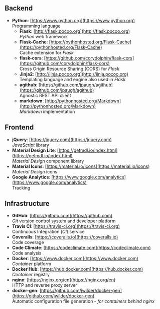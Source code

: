 ## Backend

- **Python**: [https://www.python.org](https://www.python.org)  
  Programming language
    - **Flask**: [http://flask.pocoo.org](http://flask.pocoo.org)  
      *Python* web framework
    - **Flask-Cache**: [https://pythonhosted.org/Flask-Cache](https://pythonhosted.org/Flask-Cache)  
      Cache extension for *Flask*
    - **flask-cors**: [https://github.com/corydolphin/flask-cors](https://github.com/corydolphin/flask-cors)  
      Cross Origin Resource Sharing (CORS) for *Flask*
    - **Jinja2**: [http://jinja.pocoo.org](http://jinja.pocoo.org)  
      Templating language and engine also used in *Flask*
    - **agithub**: [https://github.com/jpaugh/agithub](https://github.com/jpaugh/agithub)  
      Agnostic REST API client
    - **markdown**: [http://pythonhosted.org/Markdown](http://pythonhosted.org/Markdown)  
      *Markdown* implementation

## Frontend

- **jQuery**: [https://jquery.com](https://jquery.com)  
  *JavaScript* library
- **Material Design Lite**: [https://getmdl.io/index.html](https://getmdl.io/index.html)  
  *Material Design* component library
- **Material Icons**: [https://material.io/icons](https://material.io/icons)  
  *Material Design* icons
- **Google Analytics**: [https://www.google.com/analytics](https://www.google.com/analytics)  
  Tracking

## Infrastructure

- **GitHub**: [https://github.com](https://github.com)  
  *Git* version control system and developer platform
- **Travis CI**: [https://travis-ci.org](https://travis-ci.org)  
  Continuous Integration (*CI*) service
- **Coveralls**: [https://coveralls.io](https://coveralls.io)  
  Code coverage
- **Code Climate**: [https://codeclimate.com](https://codeclimate.com)  
  Code analysis
- **Docker**: [https://www.docker.com](https://www.docker.com)  
  *Container* platform
- **Docker Hub**: [https://hub.docker.com](https://hub.docker.com)  
  *Container* registry
- **nginx**: [https://nginx.org/en](https://nginx.org/en)  
  HTTP and reverse proxy server
- **docker-gen**: [https://github.com/jwilder/docker-gen](https://github.com/jwilder/docker-gen)  
  Automatic configuration file generation - *for containers behind nginx*
